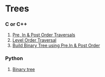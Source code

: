 # Trees

### C or C++

1. [Pre, In & Post Order Traversals](c-or-cpp/pre-in-post-traversal.cpp)
2. [Level Order Traversal](c-or-cpp/level-order-traversal.cpp)
3. [Build Binary Tree using Pre,In & Post Order](c-or-cpp/build-binary-tree.cpp)

### Python

1. [Binary tree](python/binary_tree.py)
